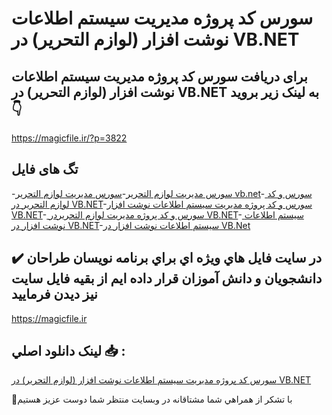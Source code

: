 # سورس کد پروژه مدیریت سیستم اطلاعات نوشت افزار (لوازم التحریر) در VB.NET

## برای دریافت سورس کد پروژه مدیریت سیستم اطلاعات نوشت افزار (لوازم التحریر) در VB.NET به لینک زیر بروید 👇

https://magicfile.ir/?p=3822

## تگ های فایل

-[سورس مدیریت لوازم التحریر](https://magicfile.ir/product/%d8%b3%d9%88%d8%b1%d8%b3-%da%a9%d8%af-%d9%be%d8%b1%d9%88%da%98%d9%87-%d9%85%d8%af%db%8c%d8%b1%db%8c%d8%aa-%d8%b3%db%8c%d8%b3%d8%aa%d9%85-%d9%84%d9%88%d8%a7%d8%b2%d9%85-%d8%a7%d9%84%d8%aa%d8%ad%d8%b1%db%8c%d8%b1vbnet/)-[سورس مدیریت لوازم التحریر vb.net](https://magicfile.ir/product/%d8%b3%d9%88%d8%b1%d8%b3-%da%a9%d8%af-%d9%be%d8%b1%d9%88%da%98%d9%87-%d9%85%d8%af%db%8c%d8%b1%db%8c%d8%aa-%d8%b3%db%8c%d8%b3%d8%aa%d9%85-%d9%84%d9%88%d8%a7%d8%b2%d9%85-%d8%a7%d9%84%d8%aa%d8%ad%d8%b1%db%8c%d8%b1vbnet/)-[ سورس و کد لوازم التحریر در VB.NET](https://magicfile.ir/product/%d8%b3%d9%88%d8%b1%d8%b3-%da%a9%d8%af-%d9%be%d8%b1%d9%88%da%98%d9%87-%d9%85%d8%af%db%8c%d8%b1%db%8c%d8%aa-%d8%b3%db%8c%d8%b3%d8%aa%d9%85-%d9%84%d9%88%d8%a7%d8%b2%d9%85-%d8%a7%d9%84%d8%aa%d8%ad%d8%b1%db%8c%d8%b1vbnet/)-[سورس و کد پروژه مدیریت سیستم اطلاعات نوشت افزار VB.NET](https://magicfile.ir/product/%d8%b3%d9%88%d8%b1%d8%b3-%da%a9%d8%af-%d9%be%d8%b1%d9%88%da%98%d9%87-%d9%85%d8%af%db%8c%d8%b1%db%8c%d8%aa-%d8%b3%db%8c%d8%b3%d8%aa%d9%85-%d9%84%d9%88%d8%a7%d8%b2%d9%85-%d8%a7%d9%84%d8%aa%d8%ad%d8%b1%db%8c%d8%b1vbnet/)-[ سورس و کد پروژه مدیریت لوازم التحریردر VB.NET](https://magicfile.ir/product/%d8%b3%d9%88%d8%b1%d8%b3-%da%a9%d8%af-%d9%be%d8%b1%d9%88%da%98%d9%87-%d9%85%d8%af%db%8c%d8%b1%db%8c%d8%aa-%d8%b3%db%8c%d8%b3%d8%aa%d9%85-%d9%84%d9%88%d8%a7%d8%b2%d9%85-%d8%a7%d9%84%d8%aa%d8%ad%d8%b1%db%8c%d8%b1vbnet/)-[ سیستم اطلاعات نوشت افزار در VB.NET](https://magicfile.ir/product/%d8%b3%d9%88%d8%b1%d8%b3-%da%a9%d8%af-%d9%be%d8%b1%d9%88%da%98%d9%87-%d9%85%d8%af%db%8c%d8%b1%db%8c%d8%aa-%d8%b3%db%8c%d8%b3%d8%aa%d9%85-%d9%84%d9%88%d8%a7%d8%b2%d9%85-%d8%a7%d9%84%d8%aa%d8%ad%d8%b1%db%8c%d8%b1vbnet/)-[سیستم اطلاعات نوشت افزار در VB.Net](https://magicfile.ir/product/%d8%b3%d9%88%d8%b1%d8%b3-%da%a9%d8%af-%d9%be%d8%b1%d9%88%da%98%d9%87-%d9%85%d8%af%db%8c%d8%b1%db%8c%d8%aa-%d8%b3%db%8c%d8%b3%d8%aa%d9%85-%d9%84%d9%88%d8%a7%d8%b2%d9%85-%d8%a7%d9%84%d8%aa%d8%ad%d8%b1%db%8c%d8%b1vbnet/)

## ✔️ در سايت فايل هاي ويژه اي براي برنامه نويسان طراحان دانشجويان و دانش آموزان قرار داده ايم از بقيه فايل سايت نيز ديدن فرماييد

https://magicfile.ir


## لينک دانلود اصلي 📥 :

[سورس کد پروژه مدیریت سیستم اطلاعات نوشت افزار (لوازم التحریر) در VB.NET](https://magicfile.ir/product/%d8%b3%d9%88%d8%b1%d8%b3-%da%a9%d8%af-%d9%be%d8%b1%d9%88%da%98%d9%87-%d9%85%d8%af%db%8c%d8%b1%db%8c%d8%aa-%d8%b3%db%8c%d8%b3%d8%aa%d9%85-%d9%84%d9%88%d8%a7%d8%b2%d9%85-%d8%a7%d9%84%d8%aa%d8%ad%d8%b1%db%8c%d8%b1vbnet/) 


🙏با تشکر از همراهي شما مشتاقانه در وبسایت منتظر شما دوست عزیز هستیم

